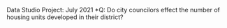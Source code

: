 Data Studio Project: July 2021
*Q: Do city councilors effect the number of housing units developed in their district?
